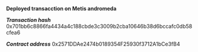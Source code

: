 **Deployed transacction on Metis andromeda**

***Transaction hash***
0x701bb6c8866fa4434a4c188cbde3c3009b2cba10646b38d6bccafc0db58cfea6

***Contract address***
0x2571DDAe2474b0189354F25930f3712A1bCe3fB4
